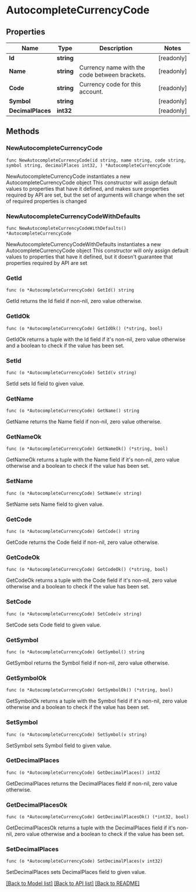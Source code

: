 # AutocompleteCurrencyCode

## Properties

Name | Type | Description | Notes
------------ | ------------- | ------------- | -------------
**Id** | **string** |  | [readonly] 
**Name** | **string** | Currency name with the code between brackets. | [readonly] 
**Code** | **string** | Currency code for this account. | [readonly] 
**Symbol** | **string** |  | [readonly] 
**DecimalPlaces** | **int32** |  | [readonly] 

## Methods

### NewAutocompleteCurrencyCode

`func NewAutocompleteCurrencyCode(id string, name string, code string, symbol string, decimalPlaces int32, ) *AutocompleteCurrencyCode`

NewAutocompleteCurrencyCode instantiates a new AutocompleteCurrencyCode object
This constructor will assign default values to properties that have it defined,
and makes sure properties required by API are set, but the set of arguments
will change when the set of required properties is changed

### NewAutocompleteCurrencyCodeWithDefaults

`func NewAutocompleteCurrencyCodeWithDefaults() *AutocompleteCurrencyCode`

NewAutocompleteCurrencyCodeWithDefaults instantiates a new AutocompleteCurrencyCode object
This constructor will only assign default values to properties that have it defined,
but it doesn't guarantee that properties required by API are set

### GetId

`func (o *AutocompleteCurrencyCode) GetId() string`

GetId returns the Id field if non-nil, zero value otherwise.

### GetIdOk

`func (o *AutocompleteCurrencyCode) GetIdOk() (*string, bool)`

GetIdOk returns a tuple with the Id field if it's non-nil, zero value otherwise
and a boolean to check if the value has been set.

### SetId

`func (o *AutocompleteCurrencyCode) SetId(v string)`

SetId sets Id field to given value.


### GetName

`func (o *AutocompleteCurrencyCode) GetName() string`

GetName returns the Name field if non-nil, zero value otherwise.

### GetNameOk

`func (o *AutocompleteCurrencyCode) GetNameOk() (*string, bool)`

GetNameOk returns a tuple with the Name field if it's non-nil, zero value otherwise
and a boolean to check if the value has been set.

### SetName

`func (o *AutocompleteCurrencyCode) SetName(v string)`

SetName sets Name field to given value.


### GetCode

`func (o *AutocompleteCurrencyCode) GetCode() string`

GetCode returns the Code field if non-nil, zero value otherwise.

### GetCodeOk

`func (o *AutocompleteCurrencyCode) GetCodeOk() (*string, bool)`

GetCodeOk returns a tuple with the Code field if it's non-nil, zero value otherwise
and a boolean to check if the value has been set.

### SetCode

`func (o *AutocompleteCurrencyCode) SetCode(v string)`

SetCode sets Code field to given value.


### GetSymbol

`func (o *AutocompleteCurrencyCode) GetSymbol() string`

GetSymbol returns the Symbol field if non-nil, zero value otherwise.

### GetSymbolOk

`func (o *AutocompleteCurrencyCode) GetSymbolOk() (*string, bool)`

GetSymbolOk returns a tuple with the Symbol field if it's non-nil, zero value otherwise
and a boolean to check if the value has been set.

### SetSymbol

`func (o *AutocompleteCurrencyCode) SetSymbol(v string)`

SetSymbol sets Symbol field to given value.


### GetDecimalPlaces

`func (o *AutocompleteCurrencyCode) GetDecimalPlaces() int32`

GetDecimalPlaces returns the DecimalPlaces field if non-nil, zero value otherwise.

### GetDecimalPlacesOk

`func (o *AutocompleteCurrencyCode) GetDecimalPlacesOk() (*int32, bool)`

GetDecimalPlacesOk returns a tuple with the DecimalPlaces field if it's non-nil, zero value otherwise
and a boolean to check if the value has been set.

### SetDecimalPlaces

`func (o *AutocompleteCurrencyCode) SetDecimalPlaces(v int32)`

SetDecimalPlaces sets DecimalPlaces field to given value.



[[Back to Model list]](../README.md#documentation-for-models) [[Back to API list]](../README.md#documentation-for-api-endpoints) [[Back to README]](../README.md)


